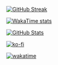 [![GitHub Streak](http://github-readme-streak-stats.herokuapp.com?user=emipa606&theme=vision-friendly-dark&background=000000)](https://git.io/streak-stats)

[![WakaTime stats](https://github-readme-stats.vercel.app/api/wakatime?username=Mlie&theme=vision-friendly-dark)](https://wakatime.com/@Mlie)

[![GitHub Stats](https://github-readme-stats.vercel.app/api?username=emipa606&theme=vision-friendly-dark&show_icons=true)](https://git.io/streak-stats)

[![ko-fi](https://ko-fi.com/img/githubbutton_sm.svg)](https://ko-fi.com/G2G55DDYD)

[![wakatime](https://wakatime.com/badge/user/0b119ac9-3259-4de5-b26c-30e8fa25bfc9.svg)](https://wakatime.com/@0b119ac9-3259-4de5-b26c-30e8fa25bfc9)
